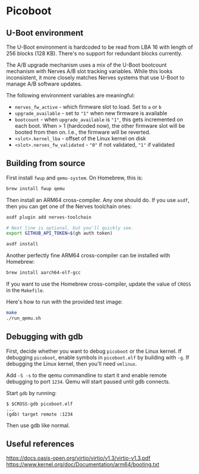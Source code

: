 # Picoboot

## U-Boot environment

The U-Boot environment is hardcoded to be read from LBA 16 with length of 256
blocks (128 KB). There's no support for redundant blocks currently.

The A/B upgrade mechanism uses a mix of the U-Boot bootcount mechanism with
Nerves A/B slot tracking variables. While this looks inconsistent, it more
closely matches Nerves systems that use U-Boot to manage A/B software updates.

The following environment variables are meaningful:

* `nerves_fw_active` - which firmware slot to load. Set to `a` or `b`
* `upgrade_available` - set to `"1"` when new firmware is available
* `bootcount` - when `upgrade_available` is `"1"`, this gets incremented on each
   boot. When > 1 (hardcoded now), the other firmware slot will be booted from
   then on. I.e., the firmware will be reverted.
* `<slot>.kernel_lba` - offset of the Linux kernel on disk
* `<slot>.nerves_fw_validated` - `"0"` if not validated, `"1"` if validated

## Building from source

First install `fwup` and `qemu-system`. On Homebrew, this is:

```sh
brew install fwup qemu
```

Then install an ARM64 cross-compiler. Any one should do. If you use `asdf`,
then you can get one of the Nerves toolchain ones:

```sh
asdf plugin add nerves-toolchain

# Next line is optional, but you'll quickly see.
export GITHUB_API_TOKEN=$(gh auth token)

asdf install
```

Another perfectly fine ARM64 cross-compiler can be installed with Homebrew:

```sh
brew install aarch64-elf-gcc
```

If you want to use the Homebrew cross-compiler, update the value of `CROSS` in
the `Makefile`.

Here's how to run with the provided test image:

```sh
make
./run_qemu.sh
```

## Debugging with gdb

First, decide whether you want to debug `picoboot` or the Linux kernel. If
debugging `picoboot`, enable symbols in `picoboot.elf` by building with `-g`. If
debugging the Linux kernel, then you'll need `vmlinux`.

Add `-S -s` to the qemu commandline to start it and enable remote debugging to
port `1234`. Qemu will start paused until gdb connects.

Start `gdb` by running:

```
$ $CROSS-gdb picoboot.elf
...
(gdb) target remote :1234
```

Then use gdb like normal.

## Useful references

https://docs.oasis-open.org/virtio/virtio/v1.3/virtio-v1.3.pdf
https://www.kernel.org/doc/Documentation/arm64/booting.txt
